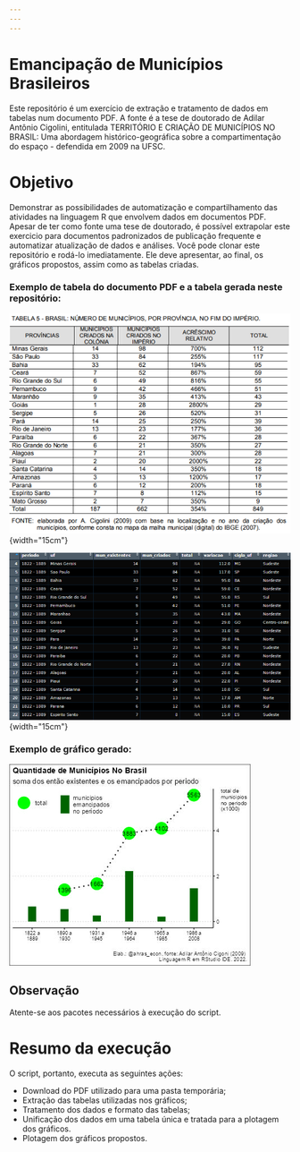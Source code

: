```yaml
---
---
---
```


# Emancipação de Municípios Brasileiros

Este repositório é um exercício de extração e tratamento de dados em tabelas num documento PDF. A fonte é a tese de doutorado de Adilar Antônio Cigolini, entitulada TERRITÓRIO E CRIAÇÃO DE MUNICÍPIOS NO BRASIL: Uma abordagem histórico-geográfica sobre a compartimentação do espaço - defendida em 2009 na UFSC.

# Objetivo

Demonstrar as possibilidades de automatização e compartilhamento das atividades na linguagem R que envolvem dados em documentos PDF. Apesar de ter como fonte uma tese de doutorado, é possível extrapolar este exercicio para documentos padronizados de publicação frequente e automatizar atualização de dados e análises. Você pode clonar este repositório e rodá-lo imediatamente. Ele deve apresentar, ao final, os gráficos propostos, assim como as tabelas criadas.

### Exemplo de tabela do documento PDF e a tabela gerada neste repositório:

![Tabela do documento PDF utilizado neste exercício](graficos/Captura%20de%20tela%202022-09-28%20110821.png){width="15cm"}

![Tabela única gerada com dados das tabelas do documento PDF](graficos/Captura%20de%20tela%202022-09-28%20110908.png){width="15cm"}

### Exemplo de gráfico gerado:

![Gráfico obtido com a tabela única.](graficos/grafico_2.jpeg)

## Observação

Atente-se aos pacotes necessários à execução do script.

# Resumo da execução

O script, portanto, executa as seguintes ações:

-   Download do PDF utilizado para uma pasta temporária;
-   Extração das tabelas utilizadas nos gráficos;
-   Tratamento dos dados e formato das tabelas;
-   Unificação dos dados em uma tabela única e tratada para a plotagem dos gráficos.
-   Plotagem dos gráficos propostos.
